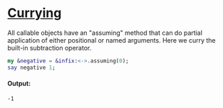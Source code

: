 [1]: https://rosettacode.org/wiki/Currying

# [Currying][1]

All callable objects have an "assuming" method that can do partial application of either positional or named arguments. Here we curry the built-in subtraction operator.

```raku
my &negative = &infix:<->.assuming(0);
say negative 1;
```

#### Output:
```
-1
```